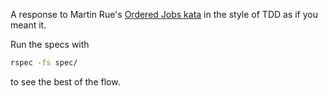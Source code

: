 A response to Martin Rue's
[Ordered Jobs kata](http://invalidcast.com/2011/09/the-ordered-jobs-kata)
in the style of TDD as if you meant it.

Run the specs with 

```bash
rspec -fs spec/
```

to see the best of the flow.

